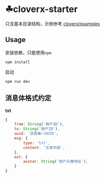 # ☘cloverx-starter
只含基本目录结构，示例参考 [cloverx/examples](https://github.com/clover-x/cloverx/tree/master/example/app)

## Usage
安装依赖，只能使用`npm`
```shell
npm install
```
启动
```shell
npm run dev
```

## 消息体格式约定
**txt**  
```javascript
{
    from: String('用户ID'),
    to: String('用户ID'),
    uuid: '消息唯一UUID',
    msg: {
        type: 'txt',
        content: '文本内容',
    },
    ext: {
        avatar: String('用户头像地址'),
    }
}
```
